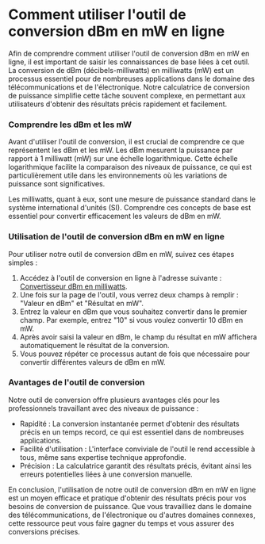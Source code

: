 Comment utiliser l'outil de conversion dBm en mW en ligne
=========================================================

Afin de comprendre comment utiliser l'outil de conversion dBm en mW en ligne, il est important de saisir les connaissances de base liées à cet outil. La conversion de dBm (décibels-milliwatts) en milliwatts (mW) est un processus essentiel pour de nombreuses applications dans le domaine des télécommunications et de l'électronique. Notre calculatrice de conversion de puissance simplifie cette tâche souvent complexe, en permettant aux utilisateurs d'obtenir des résultats précis rapidement et facilement.

### Comprendre les dBm et les mW

Avant d'utiliser l'outil de conversion, il est crucial de comprendre ce que représentent les dBm et les mW. Les dBm mesurent la puissance par rapport à 1 milliwatt (mW) sur une échelle logarithmique. Cette échelle logarithmique facilite la comparaison des niveaux de puissance, ce qui est particulièrement utile dans les environnements où les variations de puissance sont significatives.

Les milliwatts, quant à eux, sont une mesure de puissance standard dans le système international d'unités (SI). Comprendre ces concepts de base est essentiel pour convertir efficacement les valeurs de dBm en mW.

### Utilisation de l'outil de conversion dBm en mW en ligne

Pour utiliser notre outil de conversion dBm en mW, suivez ces étapes simples :

1. Accédez à l'outil de conversion en ligne à l'adresse suivante : [Convertisseur dBm en milliwatts](https://www.onlinecalculatorsfree.com/fr/convert/dbm-to-milliwatts.html).
2. Une fois sur la page de l'outil, vous verrez deux champs à remplir : "Valeur en dBm" et "Résultat en mW".
3. Entrez la valeur en dBm que vous souhaitez convertir dans le premier champ. Par exemple, entrez "10" si vous voulez convertir 10 dBm en mW.
4. Après avoir saisi la valeur en dBm, le champ du résultat en mW affichera automatiquement le résultat de la conversion.
5. Vous pouvez répéter ce processus autant de fois que nécessaire pour convertir différentes valeurs de dBm en mW.

### Avantages de l'outil de conversion

Notre outil de conversion offre plusieurs avantages clés pour les professionnels travaillant avec des niveaux de puissance :

- Rapidité : La conversion instantanée permet d'obtenir des résultats précis en un temps record, ce qui est essentiel dans de nombreuses applications.
- Facilité d'utilisation : L'interface conviviale de l'outil le rend accessible à tous, même sans expertise technique approfondie.
- Précision : La calculatrice garantit des résultats précis, évitant ainsi les erreurs potentielles liées à une conversion manuelle.

En conclusion, l'utilisation de notre outil de conversion dBm en mW en ligne est un moyen efficace et pratique d'obtenir des résultats précis pour vos besoins de conversion de puissance. Que vous travailliez dans le domaine des télécommunications, de l'électronique ou d'autres domaines connexes, cette ressource peut vous faire gagner du temps et vous assurer des conversions précises.